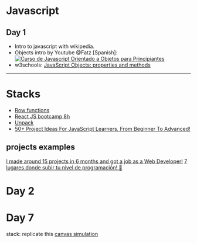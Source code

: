 # Javascript

## Day 1
* Intro to javascript with wikipedia.
* Objects intro by Youtube @Fatz
[Spanish]: [![Curso de Javascript Orientado a Objetos para Principiantes](https://res.cloudinary.com/marcomontalbano/image/upload/v1652499788/video_to_markdown/images/youtube--N_t1A39IB_8-c05b58ac6eb4c4700831b2b3070cd403.jpg)](https://youtu.be/N_t1A39IB_8 "Curso de Javascript Orientado a Objetos para Principiantes")
* w3schools: [JavaScript Objects: properties and methods](https://www.w3schools.com/js/js_object_definition.asp)

[comment]: <> (https://video-to-markdown.marcomontalbano.com/)
---
# Stacks
* [Row functions](https://twitter.com/lupitacode/status/1524910302311088134?s=20&t=ir417jg0H79zcS8UL0swlA)
* [React JS bootcamp 8h](https://youtu.be/6Jfk8ic3KVk)
* [Unpack](https://developer.mozilla.org/en-US/docs/Web/JavaScript/Reference/Operators/Destructuring_assignment)
* [50+ Project Ideas For JavaScript Learners, From Beginner To Advanced!](https://twitter.com/Amit_T18/status/1525069603944034304?s=20&t=fqf9rynt9jsXM1bE-F7w8w)
## projects examples
[I made around 15 projects in 6 months and got a job as a Web Developer!](https://twitter.com/tanishka__yadav/status/1525814072415240193?s=20&t=yAvNFJhVsEjiPVKt7zxtZQ)
[7 lugares donde subir tu nivel de programación! 🚀](https://twitter.com/Open_Bootcamp/status/1523740030774169601?s=20&t=oH0ynGff_xdL3D8L-CO22Q)

# Day 2

# Day 7
stack:
replicate this [canvas simulation](https://29a.ch/sandbox/2010/box2d2/test.html)